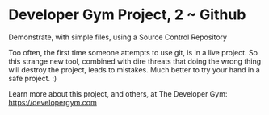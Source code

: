 # Developer Gym Project, 2 ~ Github
Demonstrate, with simple files, using a Source Control Repository

Too often, the first time someone attempts to use git, is in a live project. So this strange new tool, combined with dire threats that doing the wrong thing will destroy the project, leads to mistakes. Much better to try your hand in a safe project. :)

Learn more about this project, and others, at The Developer Gym: https://developergym.com